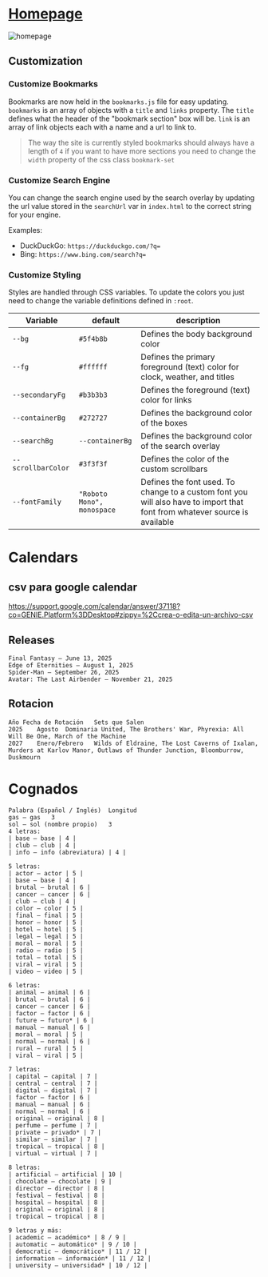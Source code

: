 # [Homepage](https://danggoodcode.com/startpage)

![homepage](https://i.redd.it/cbnzq36zj3601.gif)

## Customization

### Customize Bookmarks

Bookmarks are now held in the `bookmarks.js` file for easy updating. `bookmarks` is an array of objects with a `title` and `links` property. The `title` defines what the header of the "bookmark section" box will be. `link` is an array of link objects each with a name and a url to link to.

> The way the site is currently styled bookmarks should always have a length of `4` if you want to have more sections you need to change the `width` property of the css class `bookmark-set`

### Customize Search Engine

You can change the search engine used by the search overlay by updating the url value stored in the `searchUrl` var in `index.html` to the correct string for your engine.

Examples:

- DuckDuckGo: `https://duckduckgo.com/?q=`
- Bing: `https://www.bing.com/search?q=`

### Customize Styling

Styles are handled through CSS variables. To update the colors you just need to change the variable definitions defined in `:root`.

| Variable           | default                    | description                                                                                                                |
| ------------------ | -------------------------- | -------------------------------------------------------------------------------------------------------------------------- |
| `--bg`             | `#5f4b8b`                  | Defines the body background color                                                                                          |
| `--fg`             | `#ffffff`                  | Defines the primary foreground (text) color for clock, weather, and titles                                                 |
| `--secondaryFg`    | `#b3b3b3`                  | Defines the foreground (text) color for links                                                                              |
| `--containerBg`    | `#272727`                  | Defines the background color of the boxes                                                                                  |
| `--searchBg`       | `--containerBg`            | Defines the background color of the search overlay                                                                         |
| `--scrollbarColor` | `#3f3f3f`                  | Defines the color of the custom scrollbars                                                                                 |
| `--fontFamily`     | `"Roboto Mono", monospace` | Defines the font used. To change to a custom font you will also have to import that font from whatever source is available |


# Calendars

## csv para google calendar
https://support.google.com/calendar/answer/37118?co=GENIE.Platform%3DDesktop#zippy=%2Ccrea-o-edita-un-archivo-csv

## Releases
```
Final Fantasy — June 13, 2025
Edge of Eternities — August 1, 2025
Spider-Man — September 26, 2025
Avatar: The Last Airbender — November 21, 2025
```
## Rotacion
```
Año	Fecha de Rotación	Sets que Salen
2025	Agosto	Dominaria United, The Brothers' War, Phyrexia: All Will Be One, March of the Machine
2027	Enero/Febrero	Wilds of Eldraine, The Lost Caverns of Ixalan, Murders at Karlov Manor, Outlaws of Thunder Junction, Bloomburrow, Duskmourn
```


# Cognados

```
Palabra (Español / Inglés)	Longitud
gas – gas	3
sol – sol (nombre propio)	3
4 letras:
| base – base | 4 |
| club – club | 4 |
| info – info (abreviatura) | 4 |

5 letras:
| actor – actor | 5 |
| base – base | 4 |
| brutal – brutal | 6 |
| cancer – cancer | 6 |
| club – club | 4 |
| color – color | 5 |
| final – final | 5 |
| honor – honor | 5 |
| hotel – hotel | 5 |
| legal – legal | 5 |
| moral – moral | 5 |
| radio – radio | 5 |
| total – total | 5 |
| viral – viral | 5 |
| video – video | 5 |

6 letras:
| animal – animal | 6 |
| brutal – brutal | 6 |
| cancer – cancer | 6 |
| factor – factor | 6 |
| future – futuro* | 6 |
| manual – manual | 6 |
| moral – moral | 5 |
| normal – normal | 6 |
| rural – rural | 5 |
| viral – viral | 5 |

7 letras:
| capital – capital | 7 |
| central – central | 7 |
| digital – digital | 7 |
| factor – factor | 6 |
| manual – manual | 6 |
| normal – normal | 6 |
| original – original | 8 |
| perfume – perfume | 7 |
| private – privado* | 7 |
| similar – similar | 7 |
| tropical – tropical | 8 |
| virtual – virtual | 7 |

8 letras:
| artificial – artificial | 10 |
| chocolate – chocolate | 9 |
| director – director | 8 |
| festival – festival | 8 |
| hospital – hospital | 8 |
| original – original | 8 |
| tropical – tropical | 8 |

9 letras y más:
| academic – académico* | 8 / 9 |
| automatic – automático* | 9 / 10 |
| democratic – democrático* | 11 / 12 |
| information – información* | 11 / 12 |
| university – universidad* | 10 / 12 |
```
